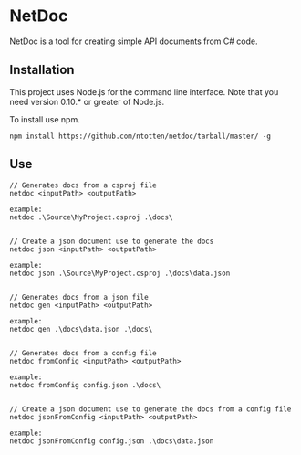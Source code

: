 # NetDoc
NetDoc is a tool for creating simple API documents from C# code.

## Installation
This project uses Node.js for the command line interface. Note that you need version 0.10.* or greater of Node.js.

To install use npm.

    npm install https://github.com/ntotten/netdoc/tarball/master/ -g

## Use

    // Generates docs from a csproj file
    netdoc <inputPath> <outputPath>

    example:
    netdoc .\Source\MyProject.csproj .\docs\


    // Create a json document use to generate the docs
    netdoc json <inputPath> <outputPath> 

    example:
    netdoc json .\Source\MyProject.csproj .\docs\data.json


    // Generates docs from a json file
    netdoc gen <inputPath> <outputPath>

    example:
    netdoc gen .\docs\data.json .\docs\ 


    // Generates docs from a config file
    netdoc fromConfig <inputPath> <outputPath>

    example:
    netdoc fromConfig config.json .\docs\


    // Create a json document use to generate the docs from a config file
    netdoc jsonFromConfig <inputPath> <outputPath> 

    example:
    netdoc jsonFromConfig config.json .\docs\data.json